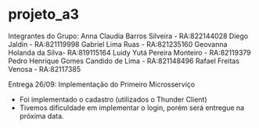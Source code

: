 # projeto_a3
Integrantes do Grupo:
Anna Claudia Barros Silveira - RA:822144028
Diego Jaldin - RA:821119998
Gabriel Lima Ruas - RA:821235160
Geovanna Holanda da Silva- RA:819115164
Luidy Yutá Pereira Monteiro - RA:82119379
Pedro Henrique Gomes Candido de Lima - RA:821148496
Rafael Freitas Venosa - RA:82117385

Entrega 26/09:
Implementação do Primeiro Microsserviço
- Foi implementado o cadastro (utilizados o Thunder Client)
- Tivemos dificuldade em implementar o login, porém será entregue na próxima data.
